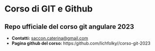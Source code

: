 # Corso di GIT e Github

## Repo ufficiale del corso git angulare 2023

* **Contatti:** saccon.caterina@gmail.com
* **Pagina github del corso:** https:/github.com/lichfolky//corso-git-2023
